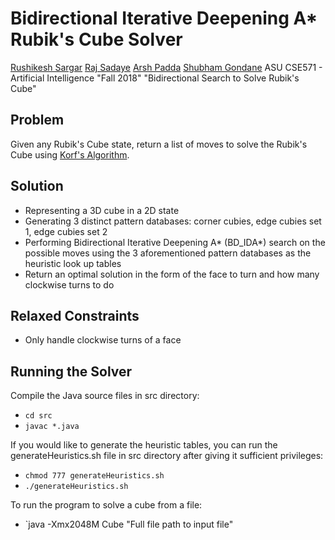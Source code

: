 
Bidirectional Iterative Deepening A* Rubik's Cube Solver
==========

[Rushikesh Sargar](https://github.com/RishiSargar)
[Raj Sadaye](https://github.com/RjSadaye)
[Arsh Padda](https://github.com/ArshPadda)
[Shubham Gondane](https://github.com/ShubhamGondane)
ASU CSE571 - Artificial Intelligence "Fall 2018" "Bidirectional Search to Solve Rubik's Cube"



Problem
-----------
Given any Rubik's Cube state, return a list of moves to solve the Rubik's Cube using [Korf's Algorithm](http://en.wikipedia.org/wiki/Optimal_solutions_for_Rubik%27s_Cube#Korf.27s_Algorithm).

Solution
-----------
- Representing a 3D cube in a 2D state
- Generating 3 distinct pattern databases: corner cubies, edge cubies set 1, edge cubies set 2
- Performing Bidirectional Iterative Deepening A* (BD_IDA*) search on the possible moves using the 3 aforementioned pattern databases as the heuristic look up tables
- Return an optimal solution in the form of the face to turn and how many clockwise turns to do

Relaxed Constraints
---------------------------
- Only handle clockwise turns of a face

Running the Solver
------------------
Compile the Java source files in src directory:
- `cd src`
- `javac *.java`

If you would like to generate the heuristic tables, you can run the generateHeuristics.sh file in src directory after giving it sufficient privileges:
- `chmod 777 generateHeuristics.sh`
-	`./generateHeuristics.sh`

To run the program to solve a cube from a file:
- `java -Xmx2048M Cube "Full file path to input file"
